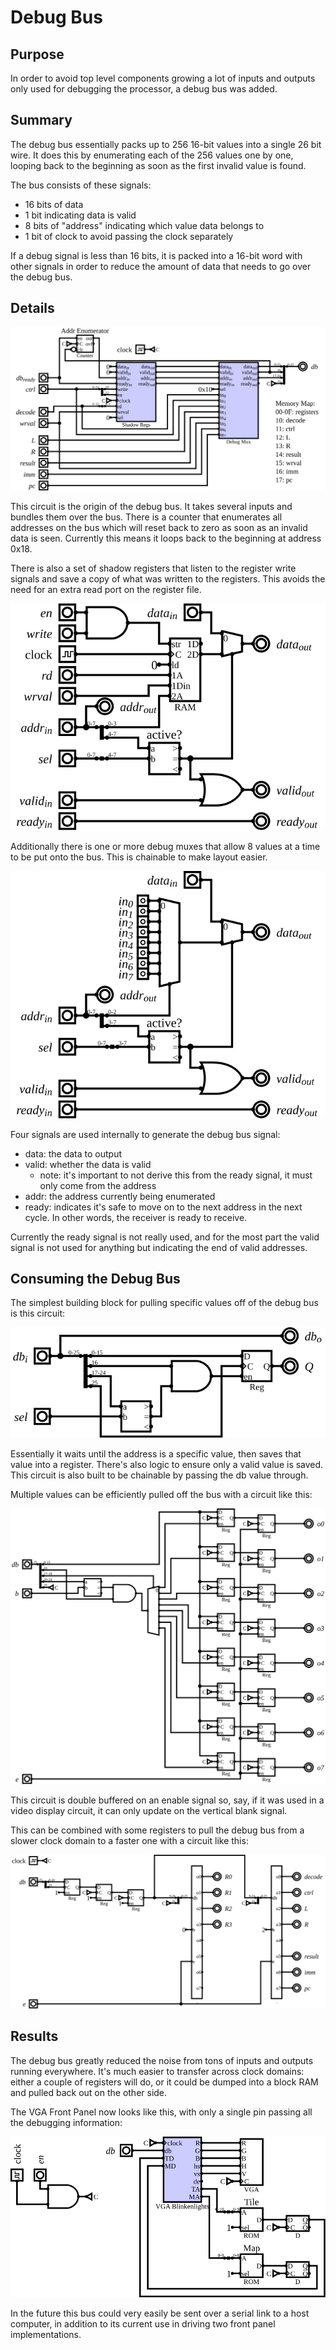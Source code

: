 # Debug Bus

## Purpose

In order to avoid top level components growing a lot of inputs and outputs only used for debugging the processor, a debug bus was added.

## Summary

The debug bus essentially packs up to 256 16-bit values into a single 26 bit wire. It does this by enumerating each of the 256 values one by one, looping back to the beginning as soon as the first invalid value is found.

The bus consists of these signals:

- 16 bits of data
- 1 bit indicating data is valid
- 8 bits of "address" indicating which value data belongs to
- 1 bit of clock to avoid passing the clock separately

If a debug signal is less than 16 bits, it is packed into a 16-bit word with other signals in order to reduce the amount of data that needs to go over the debug bus.

## Details

![Circuit Diagram for the Debug Bus](./img/debugbus.svg)

This circuit is the origin of the debug bus. It takes several inputs and bundles them over the bus. There is a counter that enumerates all addresses on the bus which will reset back to zero as soon as an invalid data is seen. Currently this means it loops back to the beginning at address 0x18.

There is also a set of shadow registers that listen to the register write signals and save a copy of what was written to the registers. This avoids the need for an extra read port on the register file.

![Circuit Diagram for the Shadow Registers](./img/debugregs.svg)

Additionally there is one or more debug muxes that allow 8 values at a time to be put onto the bus. This is chainable to make layout easier.

![Circuit Diagram for the Debug Mux](./img/debugmux.svg)

Four signals are used internally to generate the debug bus signal:

- data: the data to output
- valid: whether the data is valid
  - note: it's important to not derive this from the ready signal, it must only come from the address
- addr: the address currently being enumerated
- ready: indicates it's safe to move on to the next address in the next cycle. In other words, the receiver is ready to receive.

Currently the ready signal is not really used, and for the most part the valid signal is not used for anything but indicating the end of valid addresses.

## Consuming the Debug Bus

The simplest building block for pulling specific values off of the debug bus is this circuit:

![Circuit Diagram for Debug Values](./img/debugval.svg)

Essentially it waits until the address is a specific value, then saves that value into a register. There's also logic to ensure only a valid value is saved. This circuit is also built to be chainable by passing the db value through.

Multiple values can be efficiently pulled off the bus with a circuit like this:

![Circuit Diagram for Debug Register Copy](./img/debugregcopy.svg)

This circuit is double buffered on an enable signal so, say, if it was used in a video display circuit, it can only update on the vertical blank signal.

This can be combined with some registers to pull the debug bus from a slower clock domain to a faster one with a circuit like this:

![Circuit Diagram for Debug Copy](./img/debugcopy.svg)

## Results

The debug bus greatly reduced the noise from tons of inputs and outputs running everywhere. It's much easier to transfer across clock domains: either a couple of registers will do, or it could be dumped into a block RAM and pulled back out on the other side.

The VGA Front Panel now looks like this, with only a single pin passing all the debugging information:

![Circuit Diagram for VGA Front Panel](./img/vga_frontpanel.svg)

In the future this bus could very easily be sent over a serial link to a host computer, in addition to its current use in driving two front panel implementations.
